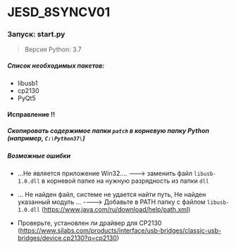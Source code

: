 # JESD_8SYNCV01


### Запуск: start.py


> Версия Python: 3.7

##### Список необходимых пакетов:
- libusb1
- cp2130
- PyQt5

#### Исправление !!

##### Скопировать содержимое папки `patch` в корневую папку Python (например, `C:\Python37\`)


##### Возможные ошибки

- ...Не является приложение Win32....  ---> заменить файл `libusb-1.0.dll` в корневой папке на нужную разрядность из папки `dll` 

- ... Не найден файл, системе не удается найти путь, Не найден указанный модуль ... ----> Добавьте в PATH папку с файлом `libusb-1.0.dll` (https://www.java.com/ru/download/help/path.xml)

- Проверьте, установлен ли драйвер для CP2130 (https://www.silabs.com/products/interface/usb-bridges/classic-usb-bridges/device.cp2130?q=cp2130)
